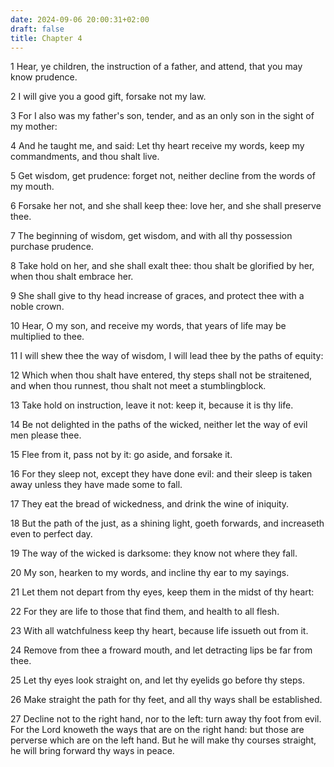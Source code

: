 ```yaml
---
date: 2024-09-06 20:00:31+02:00
draft: false
title: Chapter 4
---
```




1 Hear, ye children, the instruction of a father, and attend, that you may know prudence.

2 I will give you a good gift, forsake not my law.

3 For I also was my father's son, tender, and as an only son in the sight of my mother:

4 And he taught me, and said: Let thy heart receive my words, keep my commandments, and thou shalt live.

5 Get wisdom, get prudence: forget not, neither decline from the words of my mouth.

6 Forsake her not, and she shall keep thee: love her, and she shall preserve thee.

7 The beginning of wisdom, get wisdom, and with all thy possession purchase prudence.

8 Take hold on her, and she shall exalt thee: thou shalt be glorified by her, when thou shalt embrace her.

9 She shall give to thy head increase of graces, and protect thee with a noble crown.

10 Hear, O my son, and receive my words, that years of life may be multiplied to thee.

11 I will shew thee the way of wisdom, I will lead thee by the paths of equity:

12 Which when thou shalt have entered, thy steps shall not be straitened, and when thou runnest, thou shalt not meet a stumblingblock.

13 Take hold on instruction, leave it not: keep it, because it is thy life.

14 Be not delighted in the paths of the wicked, neither let the way of evil men please thee.

15 Flee from it, pass not by it: go aside, and forsake it.

16 For they sleep not, except they have done evil: and their sleep is taken away unless they have made some to fall.

17 They eat the bread of wickedness, and drink the wine of iniquity.

18 But the path of the just, as a shining light, goeth forwards, and increaseth even to perfect day.

19 The way of the wicked is darksome: they know not where they fall.

20 My son, hearken to my words, and incline thy ear to my sayings.

21 Let them not depart from thy eyes, keep them in the midst of thy heart:

22 For they are life to those that find them, and health to all flesh.

23 With all watchfulness keep thy heart, because life issueth out from it.

24 Remove from thee a froward mouth, and let detracting lips be far from thee.

25 Let thy eyes look straight on, and let thy eyelids go before thy steps.

26 Make straight the path for thy feet, and all thy ways shall be established.

27 Decline not to the right hand, nor to the left: turn away thy foot from evil. For the Lord knoweth the ways that are on the right hand: but those are perverse which are on the left hand. But he will make thy courses straight, he will bring forward thy ways in peace.

